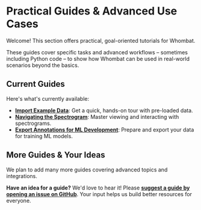 # Practical Guides & Advanced Use Cases

Welcome! This section offers practical, goal-oriented tutorials for Whombat.

These guides cover specific tasks and advanced workflows – sometimes including Python code – to show how Whombat can be used in real-world scenarios beyond the basics.

## Current Guides

Here's what's currently available:

- [**Import Example Data**](https://www.google.com/search?q=../import.md): Get a quick, hands-on tour with pre-loaded data.
- [**Navigating the Spectrogram**](https://www.google.com/search?q=spectrogram_display.md): Master viewing and interacting with spectrograms.
- [**Export Annotations for ML Development**](export.md): Prepare and export your data for training ML models.

## More Guides & Your Ideas

We plan to add many more guides covering advanced topics and integrations.

**Have an idea for a guide?** We'd love to hear it! Please [**suggest a guide by opening an issue on GitHub**](https://github.com/mbsantiago/whombat/issues).
Your input helps us build better resources for everyone.
